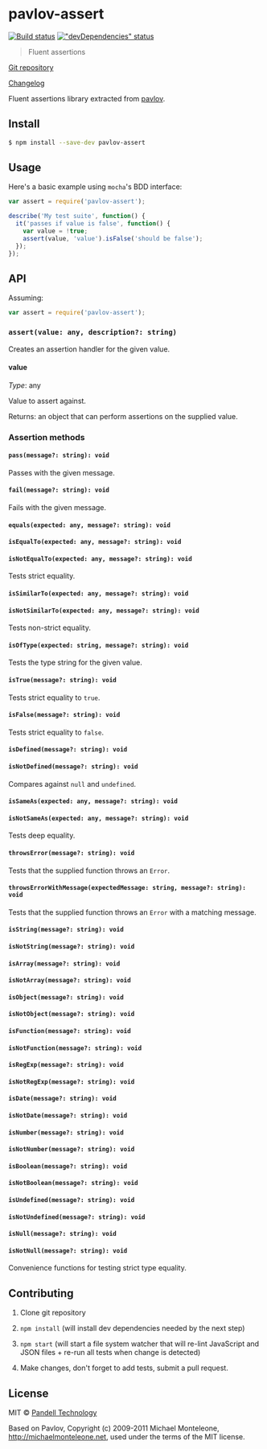 # pavlov-assert

[![Build status](https://travis-ci.org/pandell/pavlov-assert.svg?branch=master)](https://travis-ci.org/pandell/pavlov-assert) [!["devDependencies" status](https://david-dm.org/pandell/pavlov-assert/dev-status.svg)](https://david-dm.org/pandell/pavlov-assert#info=devDependencies)

> Fluent assertions

[Git repository](https://github.com/pandell/pavlov-assert)

[Changelog](https://github.com/pandell/pavlov-assert/releases)

Fluent assertions library extracted from [pavlov](https://github.com/mmonteleone/pavlov).


## Install

```sh
$ npm install --save-dev pavlov-assert
```


## Usage

Here's a basic example using `mocha`'s BDD interface:

```js
var assert = require('pavlov-assert');

describe('My test suite', function() {
  it('passes if value is false', function() {
    var value = !true;
    assert(value, 'value').isFalse('should be false');
  });
});
```

## API

Assuming:

```js
var assert = require('pavlov-assert');
```

### `assert(value: any, description?: string)`

Creates an assertion handler for the given value.

#### value

_Type_: any

Value to assert against.

Returns: an object that can perform assertions on the supplied value.

### Assertion methods

#### `pass(message?: string): void`
Passes with the given message.

#### `fail(message?: string): void`
Fails with the given message.

#### `equals(expected: any, message?: string): void`
#### `isEqualTo(expected: any, message?: string): void`
#### `isNotEqualTo(expected: any, message?: string): void`
Tests strict equality.

#### `isSimilarTo(expected: any, message?: string): void`
#### `isNotSimilarTo(expected: any, message?: string): void`
Tests non-strict equality.

#### `isOfType(expected: string, message?: string): void`
Tests the type string for the given value.

#### `isTrue(message?: string): void`
Tests strict equality to `true`.

#### `isFalse(message?: string): void`
Tests strict equality to `false`.

#### `isDefined(message?: string): void`
#### `isNotDefined(message?: string): void`
Compares against `null` and `undefined`.

#### `isSameAs(expected: any, message?: string): void`
#### `isNotSameAs(expected: any, message?: string): void`
Tests deep equality.

#### `throwsError(message?: string): void`
Tests that the supplied function throws an `Error`.

#### `throwsErrorWithMessage(expectedMessage: string, message?: string): void`
Tests that the supplied function throws an `Error` with a matching message.

#### `isString(message?: string): void`
#### `isNotString(message?: string): void`
#### `isArray(message?: string): void`
#### `isNotArray(message?: string): void`
#### `isObject(message?: string): void`
#### `isNotObject(message?: string): void`
#### `isFunction(message?: string): void`
#### `isNotFunction(message?: string): void`
#### `isRegExp(message?: string): void`
#### `isNotRegExp(message?: string): void`
#### `isDate(message?: string): void`
#### `isNotDate(message?: string): void`
#### `isNumber(message?: string): void`
#### `isNotNumber(message?: string): void`
#### `isBoolean(message?: string): void`
#### `isNotBoolean(message?: string): void`
#### `isUndefined(message?: string): void`
#### `isNotUndefined(message?: string): void`
#### `isNull(message?: string): void`
#### `isNotNull(message?: string): void`
Convenience functions for testing strict type equality.

## Contributing

1. Clone git repository

2. `npm install` (will install dev dependencies needed by the next step)

3. `npm start` (will start a file system watcher that will re-lint JavaScript and JSON files + re-run all tests when change is detected)

4. Make changes, don't forget to add tests, submit a pull request.


## License

MIT © [Pandell Technology](http://pandell.com/)

Based on Pavlov, Copyright (c) 2009-2011 Michael Monteleone, http://michaelmonteleone.net, used under the terms of the MIT license.

